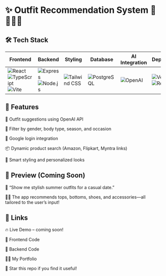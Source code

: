# ✨ Outfit Recommendation System 👕👗💡🤖


## 🛠 Tech Stack
| **Frontend**                                                                                                                                                                                                                                                                                                 | **Backend**                                                                                                                                                                                                | **Styling**                                                                                                       | **Database**                                                                                                | **AI Integration**                                                                              | **Deployment**                                                                                                                                                                                       |
| ------------------------------------------------------------------------------------------------------------------------------------------------------------------------------------------------------------------------------------------------------------------------------------------------------------ | ---------------------------------------------------------------------------------------------------------------------------------------------------------------------------------------------------------- | ----------------------------------------------------------------------------------------------------------------- | ----------------------------------------------------------------------------------------------------------- | ----------------------------------------------------------------------------------------------- | ---------------------------------------------------------------------------------------------------------------------------------------------------------------------------------------------------- |
| ![React](https://img.shields.io/badge/-React-61DAFB?logo=react\&logoColor=white\&style=flat) <br> ![TypeScript](https://img.shields.io/badge/-TypeScript-3178C6?logo=typescript\&logoColor=white\&style=flat) <br> ![Vite](https://img.shields.io/badge/-Vite-646CFF?logo=vite\&logoColor=white\&style=flat) | ![Express](https://img.shields.io/badge/-Express-000000?logo=express\&logoColor=white\&style=flat) <br> ![Node.js](https://img.shields.io/badge/-Node.js-339933?logo=node.js\&logoColor=white\&style=flat) | ![Tailwind CSS](https://img.shields.io/badge/-Tailwind_CSS-06B6D4?logo=tailwind-css\&logoColor=white\&style=flat) | ![PostgreSQL](https://img.shields.io/badge/-PostgreSQL-4169E1?logo=postgresql\&logoColor=white\&style=flat) | ![OpenAI](https://img.shields.io/badge/-OpenAI-412991?logo=openai\&logoColor=white\&style=flat) | ![Vercel](https://img.shields.io/badge/-Vercel-000000?logo=vercel\&logoColor=white\&style=flat) <br> ![Render](https://img.shields.io/badge/-Render-46E3B7?logo=render\&logoColor=white\&style=flat) |

## 🎯 Features
👗 Outfit suggestions using OpenAI API

🎨 Filter by gender, body type, season, and occasion

🔐 Google login integration

📦 Dynamic product search (Amazon, Flipkart, Myntra links)

🧠 Smart styling and personalized looks

## 📸 Preview (Coming Soon)

🧠 “Show me stylish summer outfits for a casual date.”

🧍👗 The app recommends tops, bottoms, shoes, and accessories—all tailored to the user’s input!

## 🔗 Links
🔥 Live Demo – coming soon!

📁 Frontend Code

📁 Backend Code

🧑‍💻 My Portfolio

🌟 Star this repo if you find it useful!
